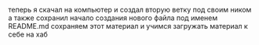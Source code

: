 теперь я скачал на компьютер и создал вторую ветку под своим ником 
а также сохранил начало создания нового файла под именем README.md
сохраняем этот материал и учимся загружать материал к себе на хаб